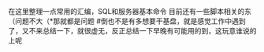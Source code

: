 在这里整理一点常用的汇编，SQL和服务器基本命令
目前还有一些脚本相关的东（问题不大（*那就都是问题
#倒也不是有多想要干基盘，就是感觉工作中遇到了，又不来总结一下，就很虚无，反正总结一下早晚有可能用的到，这玩意谁说的上呢
